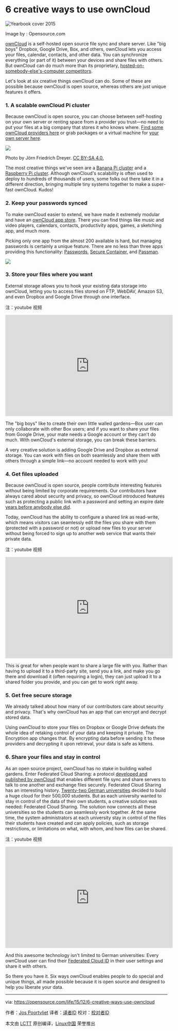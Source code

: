 6 creative ways to use ownCloud
================================================================================
![Yearbook cover 2015](https://opensource.com/sites/default/files/styles/image-full-size/public/images/business/osdc-open-source-yearbook-lead1-inc0335020sw-201511-01.png)

Image by : Opensource.com

[ownCloud][1] is a self-hosted open source file sync and share server. Like "big boys" Dropbox, Google Drive, Box, and others, ownCloud lets you access your files, calendar, contacts, and other data. You can synchronize everything (or part of it) between your devices and share files with others. But ownCloud can do much more than its proprietary, [hosted-on-somebody-else's-computer competitors][2].

Let's look at six creative things ownCloud can do. Some of these are possible because ownCloud is open source, whereas others are just unique features it offers.

### 1. A scalable ownCloud Pi cluster ###

Because ownCloud is open source, you can choose between self-hosting on your own server or renting space from a provider you trust—no need to put your files at a big company that stores it who knows where. [Find some ownCloud providers here][3] or grab packages or a virtual machine for [your own server here][4].

![](https://opensource.com/sites/default/files/images/life-uploads/banana-pi-owncloud-cluster.jpg)

Photo by Jörn Friedrich Dreyer. [CC BY-SA 4.0.][5]

The most creative things we've seen are a [Banana Pi cluster][6] and a [Raspberry Pi cluster][7]. Although ownCloud's scalability is often used to deploy to hundreds of thousands of users, some folks out there take it in a different direction, bringing multiple tiny systems together to make a super-fast ownCloud. Kudos!

### 2. Keep your passwords synced ###

To make ownCloud easier to extend, we have made it extremely modular and have an [ownCloud app store][8]. There you can find things like music and video players, calendars, contacts, productivity apps, games, a sketching app, and much more.

Picking only one app from the almost 200 available is hard, but managing passwords is certainly a unique feature. There are no less than three apps providing this functionality: [Passwords][9], [Secure Container][10], and [Passman][11].

![](https://opensource.com/sites/default/files/images/life-uploads/password.png)

### 3. Store your files where you want ###

External storage allows you to hook your existing data storage into ownCloud, letting you to access files stored on FTP, WebDAV, Amazon S3, and even Dropbox and Google Drive through one interface.

注：youtube 视频
<iframe width="520" height="315" frameborder="0" allowfullscreen="" src="https://www.youtube.com/embed/uezzFDRnoPY"></iframe>

The "big boys" like to create their own little walled gardens—Box user can only collaborate with other Box users; and if you want to share your files from Google Drive, your mate needs a Google account or they can't do much. With ownCloud's external storage, you can break these barriers.

A very creative solution is adding Google Drive and Dropbox as external storage. You can work with files on both seamlessly and share them with others through a simple link—no account needed to work with you!

### 4. Get files uploaded ###

Because ownCloud is open source, people contribute interesting features without being limited by corporate requirements. Our contributors have always cared about security and privacy, so ownCloud introduced features such as protecting a public link with a password and setting an expire date [years before anybody else did][12].

Today, ownCloud has the ability to configure a shared link as read-write, which means visitors can seamlessly edit the files you share with them (protected with a password or not) or upload new files to your server without being forced to sign up to another web service that wants their private data.

注：youtube 视频
<iframe width="520" height="315" frameborder="0" allowfullscreen="" src="https://www.youtube.com/embed/3GSppxEhmZY"></iframe>

This is great for when people want to share a large file with you. Rather than having to upload it to a third-party site, send you a link, and make you go there and download it (often requiring a login), they can just upload it to a shared folder you provide, and you can get to work right away.

### 5. Get free secure storage ###

We already talked about how many of our contributors care about security and privacy. That's why ownCloud has an app that can encrypt and decrypt stored data.

Using ownCloud to store your files on Dropbox or Google Drive defeats the whole idea of retaking control of your data and keeping it private. The Encryption app changes that. By encrypting data before sending it to these providers and decrypting it upon retrieval, your data is safe as kittens.

### 6. Share your files and stay in control ###

As an open source project, ownCloud has no stake in building walled gardens. Enter Federated Cloud Sharing: a protocol [developed and published by ownCloud][13] that enables different file sync and share servers to talk to one another and exchange files securely. Federated Cloud Sharing has an interesting history. [Twenty-two German universities][14] decided to build a huge cloud for their 500,000 students. But as each university wanted to stay in control of the data of their own students, a creative solution was needed: Federated Cloud Sharing. The solution now connects all these universities so the students can seamlessly work together. At the same time, the system administrators at each university stay in control of the files their students have created and can apply policies, such as storage restrictions, or limitations on what, with whom, and how files can be shared.

注：youtube 视频
<iframe width="520" height="315" frameborder="0" allowfullscreen="" src="https://www.youtube.com/embed/9-JEmlH2DEg"></iframe>

And this awesome technology isn't limited to German universities: Every ownCloud user can find their [Federated Cloud ID][15] in their user settings and share it with others.

So there you have it. Six ways ownCloud enables people to do special and unique things, all made possible because it is open source and designed to help you liberate your data.


--------------------------------------------------------------------------------

via: https://opensource.com/life/15/12/6-creative-ways-use-owncloud

作者：[Jos Poortvliet][a]
译者：[译者ID](https://github.com/译者ID)
校对：[校对者ID](https://github.com/校对者ID)

本文由 [LCTT](https://github.com/LCTT/TranslateProject) 原创编译，[Linux中国](https://linux.cn/) 荣誉推出

[a]:https://opensource.com/users/jospoortvliet
[1]:https://owncloud.com/
[2]:https://blogs.fsfe.org/mk/new-stickers-and-leaflets-no-cloud-and-e-mail-self-defense/
[3]:https://owncloud.org/providers
[4]:https://owncloud.org/install/#instructions-server
[5]:https://creativecommons.org/licenses/by-sa/4.0/
[6]:http://www.owncluster.de/
[7]:https://christopherjcoleman.wordpress.com/2013/01/05/host-your-owncloud-on-a-raspberry-pi-cluster/
[8]:https://apps.owncloud.com/
[9]:https://apps.owncloud.com/content/show.php/Passwords?content=170480
[10]:https://apps.owncloud.com/content/show.php/Secure+Container?content=167268
[11]:https://apps.owncloud.com/content/show.php/Passman?content=166285
[12]:https://owncloud.com/owncloud45-community/
[13]:http://karlitschek.de/2015/08/announcing-the-draft-federated-cloud-sharing-api/
[14]:https://owncloud.com/customer/sciebo/
[15]:https://owncloud.org/federation/